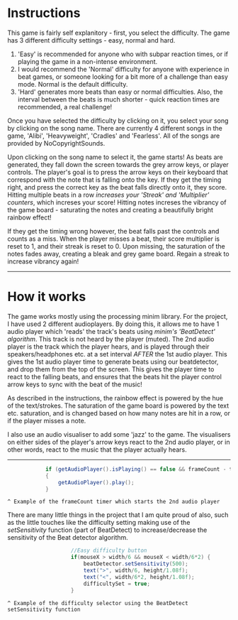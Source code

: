 # Instructions

This game is fairly self explanitory - first, you select the difficulty. The game has 3 different difficulty settings - easy, normal and hard. 

1. 'Easy' is recommended for anyone who with subpar reaction times, or if playing the game in a non-intense environment.
2. I would recommend the 'Normal' difficulty for anyone with experience in beat games, or someone looking for a bit more of a challenge than easy mode. Normal is the default difficulty.
3. 'Hard' generates more beats than easy or normal difficulties. Also, the interval between the beats is much shorter - quick reaction times are recommended, a real challenge!

Once you have selected the difficulty by clicking on it, you select your song by clicking on the song name. There are currently 4 different songs in the game, 'Alibi', 'Heavyweight', 'Cradles' and 'Fearless'. All of the songs are provided by NoCopyrightSounds.

Upon clicking on the song name to select it, the game starts! As beats are generated, they fall down the screen towards the grey arrow keys, or player controls. The player's goal is to press the arrow keys on their keyboard that correspond with the note that is falling onto the key. If they get the timing right, and press the correct key as the beat falls directly onto it, they score. Hitting multiple beats in a row *increases your 'Streak' and 'Multiplier' counters*, which increses your score! Hitting notes increses the vibrancy of the game board - saturating the notes and creating a beautifully bright rainbow effect!

If they get the timing wrong however, the beat falls past the controls and counts as a miss. When the player misses a beat, their score multiplier is reset to 1, and their streak is reset to 0. Upon missing, the saturation of the notes fades away, creating a bleak and grey game board. Regain a streak to increase vibrancy again!

---

# How it works

The game works mostly using the processing minim library. For the project, I have used 2 different audioplayers. By doing this, it allows me to have 1 audio player which 'reads' the track's beats using *minim's 'BeatDetect' algorithm*. This track is not heard by the player (muted). The 2nd audio player is the track which the player hears, and is played through their speakers/headphones etc. at a set interval *AFTER* the 1st audio player. This gives the 1st audio player time to generate beats using our beatdetector, and drop them from the top of the screen. This gives the player time to react to the falling beats, and ensures that the beats hit the player control arrow keys to sync with the beat of the music!

As described in the instructions, the rainbow effect is powered by the hue of the text/strokes. The saturation of the game board is powered by the text etc. saturation, and is changed based on how many notes are hit in a row, or if the player misses a note.

I also use an audio visualiser to add some 'jazz' to the game. The visualisers on either sides of the player's arrow keys react to the 2nd audio player, or in other words, react to the music that the player actually hears.

---


```Java
            if (getAudioPlayer().isPlaying() == false && frameCount - timer2 >= 180)
            { 
                getAudioPlayer().play();
            }
```
	^ Example of the frameCount timer which starts the 2nd audio player

There are many little things in the project that I am quite proud of also, such as the little touches like the difficulty setting making use of the *setSensitivity* function (part of BeatDetect) to increase/decrease the sensitivity of the Beat detector algorithm.

```Java
                    //Easy difficulty button
                    if(mouseX > width/6 && mouseX < width/6*2) {
                        beatDetector.setSensitivity(500);
                        text(">", width/6, height/1.08f);
                        text("<", width/6*2, height/1.08f);
                        difficultySet = true;
                    }
```
	^ Example of the difficulty selector using the BeatDetect setSensitivity function
